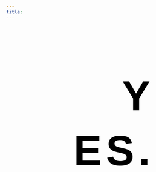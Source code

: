 ```yaml
---
title: 
---
```




<!-- Codes by HTML.am -->

<!-- CSS Code -->
<style type="text/css" scoped>
.GeneratedText {
font-family:Helvetica, sans-serif;font-size:8em;font-weight:bold;letter-spacing:0.1em;line-height:1.3em;text-align:right;color:#000000;padding:1em;text-indent:60%;
}
</style>

<!-- HTML Code -->
<div class="GeneratedText">YES.</div>

<!-- CSS Code -->
<style>

body { 
    background-image: url('http://i.imgur.com/O9kuhCm.png');
    background-repeat: no-repeat;
    background-attachment: fixed;
    background-size: 50%;
    background-position: 0% 100%; 
}
</style>

